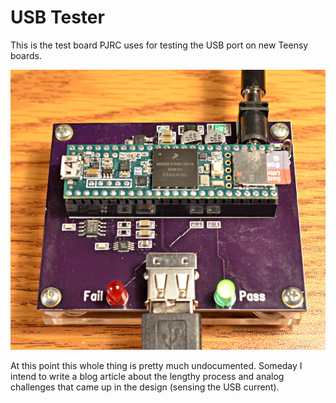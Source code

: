 # USB Tester

This is the test board PJRC uses for testing the USB port on new Teensy boards.

![](extra/hardware.jpg)

At this point this whole thing is pretty much undocumented.  Someday I intend to
write a blog article about the lengthy process and analog challenges that came
up in the design (sensing the USB current).
